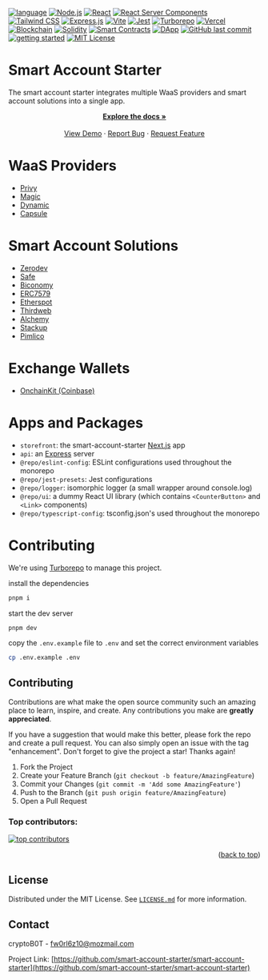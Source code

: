 
[![language](https://img.shields.io/badge/language-TypeScript-3178C6)](https://www.typescriptlang.org/)
[![Node.js](https://img.shields.io/badge/Node.js-18.16.0-339933)](https://nodejs.org/en/blog/release/v18.16.0)
[![React](https://img.shields.io/badge/React-61DAFB?style=flat&logo=react&logoColor=black)](https://reactjs.org/)
[![React Server Components](https://img.shields.io/badge/React_Server_Components-61DAFB?style=flat&logo=react&logoColor=black)](https://react.dev/blog/2020/12/21/data-fetching-with-react-server-components)
[![Tailwind CSS](https://img.shields.io/badge/Tailwind_CSS-06B6D4?style=flat&logo=tailwind-css&logoColor=white)](https://tailwindcss.com/)
[![Express.js](https://img.shields.io/badge/Express.js-000000?style=flat&logo=express&logoColor=white)](https://expressjs.com/)
[![Vite](https://img.shields.io/badge/Vite-646CFF?style=flat&logo=vite&logoColor=white)](https://vitejs.dev/)
[![Jest](https://img.shields.io/badge/Jest-C21325?style=flat&logo=jest&logoColor=white)](https://jestjs.io/)
[![Turborepo](https://img.shields.io/badge/Turborepo-EF4444?style=flat&logo=turborepo&logoColor=white)](https://turbo.build/)
[![Vercel](https://img.shields.io/badge/Vercel-000000?style=flat&logo=vercel&logoColor=white)](https://vercel.com/)
[![Blockchain](https://img.shields.io/badge/Blockchain-121D33?style=flat&logo=blockchain-dot-com&logoColor=white)](https://www.blockchain.com/)
[![Solidity](https://img.shields.io/badge/Solidity-363636?style=flat&logo=solidity&logoColor=white)](https://soliditylang.org/)
[![Smart Contracts](https://img.shields.io/badge/Smart_Contracts-FF6600?style=flat&logo=ethereum&logoColor=white)](https://ethereum.org/en/developers/docs/smart-contracts/)
[![DApp](https://img.shields.io/badge/DApp-3C3C3D?style=flat&logo=ethereum&logoColor=white)](https://ethereum.org/en/developers/docs/dapps/)
[![GitHub last commit](https://img.shields.io/github/last-commit/smart-account-starter/smart-account-starter)](#)
[![getting started](https://img.shields.io/badge/getting_started-guide-1D76DB)](https://github.com/smart-account-starter/smart-account-starter#getting-started)
[![MIT License](https://img.shields.io/badge/license-MIT-brightgreen)](#-license)
<!-- [![security rating](https://sonarcloud.io/api/project_badges/measure?project=smart-account-starter&metric=security_rating)](https://sonarcloud.io/summary/overall?id=smart-account-starter)
[![GitHub release](https://img.shields.io/github/v/release/smart-account-starter/smart-account-starter)](#)
[![GitHub release date](https://img.shields.io/github/release-date/smart-account-starter/smart-account-starter)](#) -->


# Smart Account Starter

The smart account starter integrates multiple WaaS providers and smart account solutions into a single app.

  <p align="center">
    <a href="https://github.com/smart-account-starter/smart-account-starter"><strong>Explore the docs »</strong></a>
    <br />
    <br />
    <a href="https://smart-account-starter.vercel.app/">View Demo</a>
    ·
    <a href="https://github.com/smart-account-starter/smart-account-starter/issues/new?labels=bug&template=bug-report---.md">Report Bug</a>
    ·
    <a href="https://github.com/smart-account-starter/smart-account-starter/issues/new?labels=enhancement&template=feature-request---.md">Request Feature</a>
  </p>

# WaaS Providers

- [Privy](https://www.privy.io/)
- [Magic](https://magic.link/)
- [Dynamic](https://www.dynamic.xyz/)
- [Capsule](https://usecapsule.com/)

# Smart Account Solutions
- [Zerodev](https://zerodev.app/)
- [Safe](https://safe.global/)
- [Biconomy](https://www.biconomy.io/)
- [ERC7579](https://erc7579.com/)
- [Etherspot](https://www.etherspot.io/)
- [Thirdweb](https://thirdweb.com/)
- [Alchemy](https://www.alchemy.com/)
- [Stackup](https://stackup.sh/)
- [Pimlico](https://pimlico.io/)



# Exchange Wallets

- [OnchainKit (Coinbase)](https://www.coinbase.com/wallet)


# Apps and Packages

- `storefront`: the smart-account-starter [Next.js](https://nextjs.org/) app
- `api`: an [Express](https://expressjs.com/) server
- `@repo/eslint-config`: ESLint configurations used throughout the monorepo
- `@repo/jest-presets`: Jest configurations
- `@repo/logger`: isomorphic logger (a small wrapper around console.log)
- `@repo/ui`: a dummy React UI library (which contains `<CounterButton>` and `<Link>` components)
- `@repo/typescript-config`: tsconfig.json's used throughout the monorepo


# Contributing

We're using [Turborepo](https://turbo.build/repo/docs/core-concepts/monorepos) to manage this project.

install the dependencies

```bash
pnpm i
```

start the dev server

```bash
pnpm dev
```

copy the `.env.example` file to `.env` and set the correct environment variables

```bash
cp .env.example .env
```

<!-- CONTRIBUTING -->
## Contributing

Contributions are what make the open source community such an amazing place to learn, inspire, and create. Any contributions you make are **greatly appreciated**.

If you have a suggestion that would make this better, please fork the repo and create a pull request. You can also simply open an issue with the tag "enhancement".
Don't forget to give the project a star! Thanks again!

1. Fork the Project
2. Create your Feature Branch (`git checkout -b feature/AmazingFeature`)
3. Commit your Changes (`git commit -m 'Add some AmazingFeature'`)
4. Push to the Branch (`git push origin feature/AmazingFeature`)
5. Open a Pull Request

### Top contributors:

<a href="https://github.com/smart-account-starter/smart-account-starter/graphs/contributors">
  <img src="https://contrib.rocks/image?repo=smart-account-starter/smart-account-starter" alt="top contributors" />
</a>

<p align="right">(<a href="#readme-top">back to top</a>)</p>

<!-- LICENSE -->
## License

Distributed under the MIT License. See [`LICENSE.md`](LICENSE.md) for more information.

<!-- CONTACT -->
## Contact

cryptoB0T - fw0rl6z10@mozmail.com

Project Link: [https://github.com/smart-account-starter/smart-account-starter](https://github.com/smart-account-starter/smart-account-starter)

